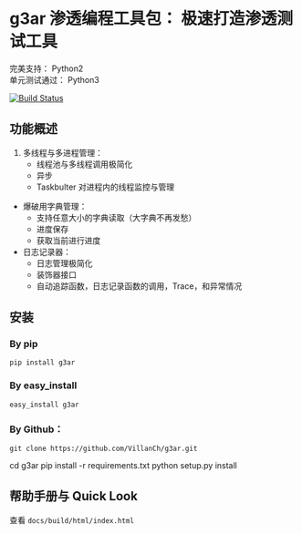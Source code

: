 # g3ar 渗透编程工具包： 极速打造渗透测试工具
完美支持： Python2  
单元测试通过： Python3

[![Build Status](https://travis-ci.org/VillanCh/g3ar.svg?branch=master)](https://travis-ci.org/VillanCh/g3ar)

## 功能概述

1. 多线程与多进程管理：
	* 线程池与多线程调用极简化
	* 异步
	* Taskbulter 对进程内的线程监控与管理
* 爆破用字典管理：
	* 支持任意大小的字典读取（大字典不再发愁）
	* 进度保存
	* 获取当前进行进度
* 日志记录器：
	* 日志管理极简化
	* 装饰器接口
	* 自动追踪函数，日志记录函数的调用，Trace，和异常情况

## 安装

### By pip

	pip install g3ar

### By easy_install

    easy_install g3ar

### By Github：

	git clone https://github.com/VillanCh/g3ar.git
  cd g3ar
	pip install -r requirements.txt
	python setup.py install

## 帮助手册与 Quick Look

查看 `docs/build/html/index.html`
